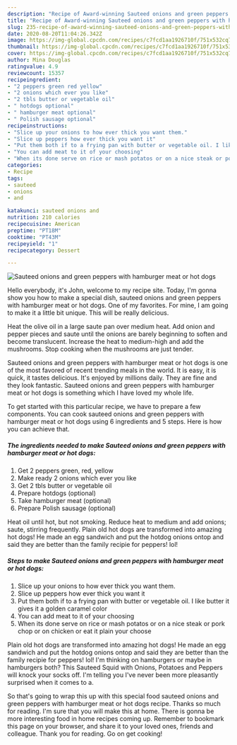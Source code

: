 ```yaml
---
description: "Recipe of Award-winning Sauteed onions and green peppers with hamburger meat or hot dogs"
title: "Recipe of Award-winning Sauteed onions and green peppers with hamburger meat or hot dogs"
slug: 235-recipe-of-award-winning-sauteed-onions-and-green-peppers-with-hamburger-meat-or-hot-dogs
date: 2020-08-20T11:04:26.342Z
image: https://img-global.cpcdn.com/recipes/c7fcd1aa1926710f/751x532cq70/sauteed-onions-and-green-peppers-with-hamburger-meat-or-hot-dogs-recipe-main-photo.jpg
thumbnail: https://img-global.cpcdn.com/recipes/c7fcd1aa1926710f/751x532cq70/sauteed-onions-and-green-peppers-with-hamburger-meat-or-hot-dogs-recipe-main-photo.jpg
cover: https://img-global.cpcdn.com/recipes/c7fcd1aa1926710f/751x532cq70/sauteed-onions-and-green-peppers-with-hamburger-meat-or-hot-dogs-recipe-main-photo.jpg
author: Mina Douglas
ratingvalue: 4.9
reviewcount: 15357
recipeingredient:
- "2 peppers green red yellow"
- "2 onions which ever you like"
- "2 tbls butter or vegetable oil"
- " hotdogs optional"
- " hamburger meat optional"
- " Polish sausage optional"
recipeinstructions:
- "Slice up your onions to how ever thick you want them."
- "Slice up peppers how ever thick you want it"
- "Put them both if to a frying pan with butter or vegetable oil. I like butter it gives it a golden caramel color"
- "You can add meat to it of your choosing"
- "When its done serve on rice or mash potatos or on a nice steak or pork chop or on chicken or eat it plain your choose"
categories:
- Recipe
tags:
- sauteed
- onions
- and

katakunci: sauteed onions and 
nutrition: 210 calories
recipecuisine: American
preptime: "PT18M"
cooktime: "PT43M"
recipeyield: "1"
recipecategory: Dessert

---
```



![Sauteed onions and green peppers with hamburger meat or hot dogs](https://img-global.cpcdn.com/recipes/c7fcd1aa1926710f/751x532cq70/sauteed-onions-and-green-peppers-with-hamburger-meat-or-hot-dogs-recipe-main-photo.jpg)

Hello everybody, it's John, welcome to my recipe site. Today, I'm gonna show you how to make a special dish, sauteed onions and green peppers with hamburger meat or hot dogs. One of my favorites. For mine, I am going to make it a little bit unique. This will be really delicious.

Heat the olive oil in a large saute pan over medium heat. Add onion and pepper pieces and saute until the onions are barely beginning to soften and become translucent. Increase the heat to medium-high and add the mushrooms. Stop cooking when the mushrooms are just tender.

Sauteed onions and green peppers with hamburger meat or hot dogs is one of the most favored of recent trending meals in the world. It is easy, it is quick, it tastes delicious. It's enjoyed by millions daily. They are fine and they look fantastic. Sauteed onions and green peppers with hamburger meat or hot dogs is something which I have loved my whole life.


To get started with this particular recipe, we have to prepare a few components. You can cook sauteed onions and green peppers with hamburger meat or hot dogs using 6 ingredients and 5 steps. Here is how you can achieve that.

<!--inarticleads1-->

##### The ingredients needed to make Sauteed onions and green peppers with hamburger meat or hot dogs:

1. Get 2 peppers green, red, yellow
1. Make ready 2 onions which ever you like
1. Get 2 tbls butter or vegetable oil
1. Prepare  hotdogs (optional)
1. Take  hamburger meat (optional)
1. Prepare  Polish sausage (optional)


Heat oil until hot, but not smoking. Reduce heat to medium and add onions; saute, stirring frequently. Plain old hot dogs are transformed into amazing hot dogs! He made an egg sandwich and put the hotdog onions ontop and said they are better than the family recipie for peppers! lol! 

<!--inarticleads2-->

##### Steps to make Sauteed onions and green peppers with hamburger meat or hot dogs:

1. Slice up your onions to how ever thick you want them.
1. Slice up peppers how ever thick you want it
1. Put them both if to a frying pan with butter or vegetable oil. I like butter it gives it a golden caramel color
1. You can add meat to it of your choosing
1. When its done serve on rice or mash potatos or on a nice steak or pork chop or on chicken or eat it plain your choose


Plain old hot dogs are transformed into amazing hot dogs! He made an egg sandwich and put the hotdog onions ontop and said they are better than the family recipie for peppers! lol! I&#39;m thinking on hamburgers or maybe in hamburgers both? This Sauteed Squid with Onions, Potatoes and Peppers will knock your socks off. I&#39;m telling you I&#39;ve never been more pleasantly surprised when it comes to a. 

So that's going to wrap this up with this special food sauteed onions and green peppers with hamburger meat or hot dogs recipe. Thanks so much for reading. I'm sure that you will make this at home. There is gonna be more interesting food in home recipes coming up. Remember to bookmark this page on your browser, and share it to your loved ones, friends and colleague. Thank you for reading. Go on get cooking!
